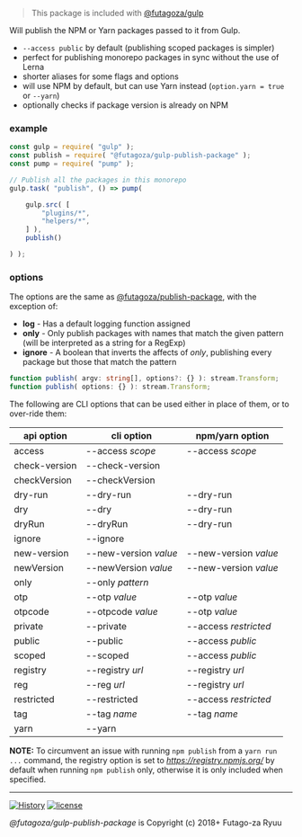 > This package is included with [@futagoza/gulp](https://www.npmjs.com/package/@futagoza/gulp)

Will publish the NPM or Yarn packages passed to it from Gulp.

* `--access public` by default (publishing scoped packages is simpler)
* perfect for publishing monorepo packages in sync without the use of Lerna
* shorter aliases for some flags and options 
* will use NPM by default, but can use Yarn instead (`option.yarn = true` or `--yarn`)
* optionally checks if package version is already on NPM

### example

```js
const gulp = require( "gulp" );
const publish = require( "@futagoza/gulp-publish-package" );
const pump = require( "pump" );

// Publish all the packages in this monorepo
gulp.task( "publish", () => pump(

    gulp.src( [
        "plugins/*",
        "helpers/*",
    ] ),
    publish()

) );
```

### options

The options are the same as [@futagoza/publish-package](https://www.npmjs.com/package/@futagoza/publish-package), with the exception of:

- __log__ - Has a default logging function assigned
- __only__ - Only publish packages with names that match the given pattern (will be interpreted as a string for a RegExp)
- __ignore__ - A boolean that inverts the affects of _only_, publishing every package but those that match the pattern

```ts
function publish( argv: string[], options?: {} ): stream.Transform;
function publish( options: {} ): stream.Transform;
```

The following are CLI options that can be used either in place of them, or to over-ride them:

| api option | cli option | npm/yarn option |
| ---------- | ---------- | ---------------- |
| access | --access _scope_ | --access _scope_ |
| check-version | --check-version | |
| checkVersion | --checkVersion | |
| dry-run | --dry-run | --dry-run |
| dry | --dry | --dry-run |
| dryRun | --dryRun | --dry-run |
| ignore | --ignore | |
| new-version | --new-version _value_ | --new-version _value_ |
| newVersion | --newVersion _value_ | --new-version _value_ |
| only | --only _pattern_ | |
| otp | --otp _value_ | --otp _value_ |
| otpcode | --otpcode _value_ | --otp _value_ |
| private | --private | --access _restricted_ |
| public | --public | --access _public_ |
| scoped | --scoped | --access _public_ |
| registry | --registry _url_ | --registry _url_ |
| reg | --reg _url_ | --registry _url_ |
| restricted | --restricted | --access _restricted_ |
| tag | --tag _name_ | --tag _name_ |
| yarn | --yarn | |

**NOTE:** To circumvent an issue with running `npm publish` from a `yarn run ...` command, the registry option is set to _https://registry.npmjs.org/_ by default when running `npm publish` only, otherwise it is only included when specified.

-----

[![History](https://img.shields.io/badge/github.com/futagoza/gulp-changelog-yellow.svg)](https://github.com/futagoza/gulp/blob/master/CHANGELOG.md)
[![license](https://img.shields.io/badge/license-mit-blue.svg)](https://opensource.org/licenses/MIT)

_@futagoza/gulp-publish-package_ is Copyright (c) 2018+ Futago-za Ryuu
